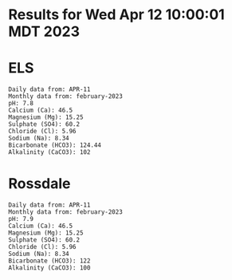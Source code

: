 # Results for Wed Apr 12 10:00:01 MDT 2023
# ELS
```
Daily data from: APR-11
Monthly data from: february-2023
pH: 7.8
Calcium (Ca): 46.5
Magnesium (Mg): 15.25
Sulphate (SO4): 60.2
Chloride (Cl): 5.96
Sodium (Na): 8.34
Bicarbonate (HCO3): 124.44
Alkalinity (CaCO3): 102
```
# Rossdale
```
Daily data from: APR-11
Monthly data from: february-2023
pH: 7.9
Calcium (Ca): 46.5
Magnesium (Mg): 15.25
Sulphate (SO4): 60.2
Chloride (Cl): 5.96
Sodium (Na): 8.34
Bicarbonate (HCO3): 122
Alkalinity (CaCO3): 100
```
